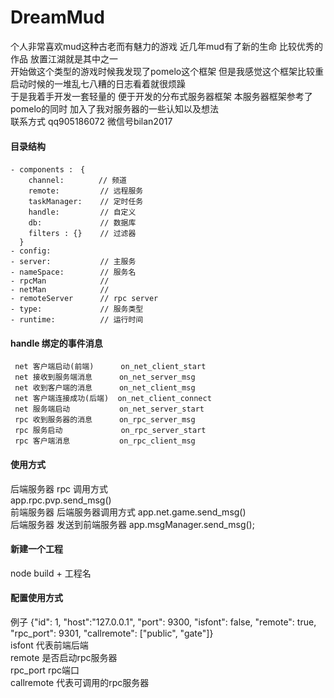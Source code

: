 ﻿
# DreamMud   
个人非常喜欢mud这种古老而有魅力的游戏 近几年mud有了新的生命 比较优秀的作品 放置江湖就是其中之一  
开始做这个类型的游戏时候我发现了pomelo这个框架 但是我感觉这个框架比较重 启动时候的一堆乱七八糟的日志看着就很烦躁  
于是我着手开发一套轻量的 便于开发的分布式服务器框架 本服务器框架参考了pomelo的同时 加入了我对服务器的一些认知以及想法  
联系方式 qq905186072  微信号bilan2017   
  
    
#### 目录结构  
    - components :　{  
        channel:　      // 频道   
        remote:         // 远程服务  
        taskManager:    // 定时任务   
        handle:         // 自定义  
        db:             // 数据库  
        filters : {}    // 过滤器    
      }
    - config:   
    - server:           // 主服务   
    - nameSpace:        // 服务名  
    - rpcMan            //  
    - netMan            //   
    - remoteServer      // rpc server  
    - type:             // 服务类型  
    - runtime:          // 运行时间  

  
    
#### handle 绑定的事件消息   
     net 客户端启动(前端)      on_net_client_start  
     net 接收到服务端消息      on_net_server_msg  
     net 收到客户端的消息      on_net_client_msg  
     net 客户端连接成功(后端)  on_net_client_connect  
     net 服务端启动           on_net_server_start  
     rpc 收到服务器的消息      on_rpc_server_msg   
     rpc 服务启动             on_rpc_server_start  
     rpc 客户端消息           on_rpc_client_msg   

#### 使用方式   
后端服务器 rpc 调用方式  
      app.rpc.pvp.send_msg()   
前端服务器 后端服务器调用方式 
      app.net.game.send_msg()  
后端服务器 发送到前端服务器 
      app.msgManager.send_msg();   


#### 新建一个工程   
node build + 工程名   
  
#### 配置使用方式  
例子  {"id": 1, "host":"127.0.0.1", "port": 9300, "isfont": false, "remote": true, "rpc_port": 9301, "callremote": ["public", "gate"]}   
isfont 代表前端后端   
remote 是否启动rpc服务器     
rpc_port  rpc端口   
callremote 代表可调用的rpc服务器   

